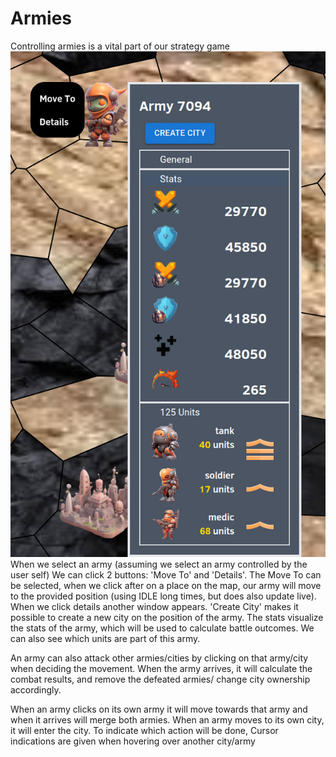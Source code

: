 # Armies
Controlling armies is a vital part of our strategy game
<br>![alt text](../images/army_details.png)
When we select an army (assuming we select an army controlled by the user self)
We can click 2 buttons: 'Move To' and 'Details'.
The Move To can be selected, when we click after on a place on the map, our army will move to the
provided position (using IDLE long times, but does also update live). When we click details another window appears.
'Create City' makes it possible to create a new city on the position of the army. 
The stats visualize the stats of the army, which will be used to calculate battle outcomes.
We can also see which units are part of this army.

An army can also attack other armies/cities by clicking on that army/city when deciding the movement.
When the army arrives, it will calculate the combat results, and remove the defeated armies/ change city ownership accordingly.

When an army clicks on its own army it will move towards that army and when it arrives will merge both armies.
When an army moves to its own city, it will enter the city.
To indicate which action will be done, Cursor indications are given when hovering over another city/army
